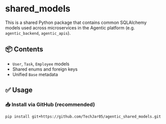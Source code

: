 # shared_models

This is a shared Python package that contains common SQLAlchemy models used across microservices in the Agentic platform (e.g. `agentic_backend`, `agentic_apis`).

## 📦 Contents

- `User`, `Task`, `Employee` models
- Shared enums and foreign keys
- Unified `Base` metadata

## ✅ Usage

### 📥 Install via GitHub (recommended)

```bash
pip install git+https://github.com/TechJar05/agentic_shared_models.git
